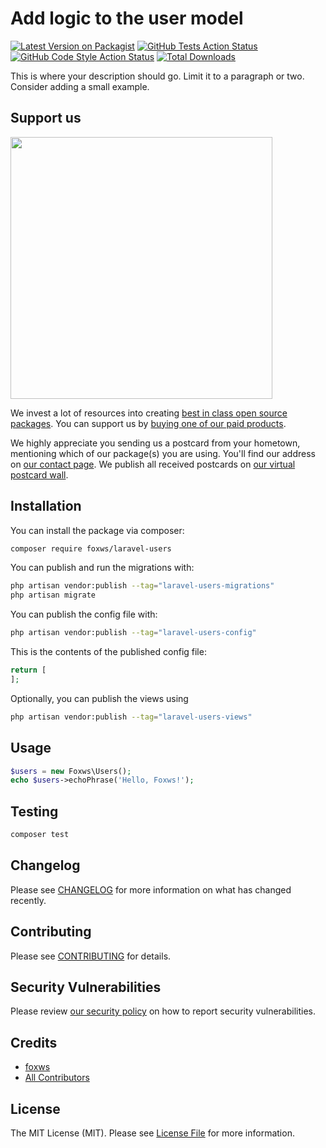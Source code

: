 # Add logic to the user model

[![Latest Version on Packagist](https://img.shields.io/packagist/v/foxws/laravel-users.svg?style=flat-square)](https://packagist.org/packages/foxws/laravel-users)
[![GitHub Tests Action Status](https://img.shields.io/github/workflow/status/foxws/laravel-users/run-tests?label=tests)](https://github.com/foxws/laravel-users/actions?query=workflow%3Arun-tests+branch%3Amain)
[![GitHub Code Style Action Status](https://img.shields.io/github/workflow/status/foxws/laravel-users/Fix%20PHP%20code%20style%20issues?label=code%20style)](https://github.com/foxws/laravel-users/actions?query=workflow%3A"Fix+PHP+code+style+issues"+branch%3Amain)
[![Total Downloads](https://img.shields.io/packagist/dt/foxws/laravel-users.svg?style=flat-square)](https://packagist.org/packages/foxws/laravel-users)

This is where your description should go. Limit it to a paragraph or two. Consider adding a small example.

## Support us

[<img src="https://github-ads.s3.eu-central-1.amazonaws.com/laravel-users.jpg?t=1" width="419px" />](https://spatie.be/github-ad-click/laravel-users)

We invest a lot of resources into creating [best in class open source packages](https://spatie.be/open-source). You can support us by [buying one of our paid products](https://spatie.be/open-source/support-us).

We highly appreciate you sending us a postcard from your hometown, mentioning which of our package(s) you are using. You'll find our address on [our contact page](https://spatie.be/about-us). We publish all received postcards on [our virtual postcard wall](https://spatie.be/open-source/postcards).

## Installation

You can install the package via composer:

```bash
composer require foxws/laravel-users
```

You can publish and run the migrations with:

```bash
php artisan vendor:publish --tag="laravel-users-migrations"
php artisan migrate
```

You can publish the config file with:

```bash
php artisan vendor:publish --tag="laravel-users-config"
```

This is the contents of the published config file:

```php
return [
];
```

Optionally, you can publish the views using

```bash
php artisan vendor:publish --tag="laravel-users-views"
```

## Usage

```php
$users = new Foxws\Users();
echo $users->echoPhrase('Hello, Foxws!');
```

## Testing

```bash
composer test
```

## Changelog

Please see [CHANGELOG](CHANGELOG.md) for more information on what has changed recently.

## Contributing

Please see [CONTRIBUTING](CONTRIBUTING.md) for details.

## Security Vulnerabilities

Please review [our security policy](../../security/policy) on how to report security vulnerabilities.

## Credits

- [foxws](https://github.com/foxws)
- [All Contributors](../../contributors)

## License

The MIT License (MIT). Please see [License File](LICENSE.md) for more information.
